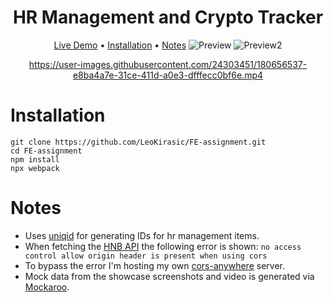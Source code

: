 <div align="center">
        
   # HR Management and Crypto Tracker
        
   [Live Demo](https://leokirasic.github.io/FE-assignment/) •
   [Installation](#installation) •
   [Notes](#notes)
   ![Preview](https://i.imgur.com/UUKHOxv.png)
   ![Preview2](https://i.imgur.com/emjhTUb.png)
   
https://user-images.githubusercontent.com/24303451/180656537-e8ba4a7e-31ce-411d-a0e3-dfffecc0bf6e.mp4

</div>

<div align="left">
        
# Installation
        
```
git clone https://github.com/LeoKirasic/FE-assignment.git
cd FE-assignment
npm install
npx webpack
```
</div>


<div align="left">
        
# Notes

- Uses [uniqid](https://www.npmjs.com/package/uniqid) for generating IDs for hr management items.
- When fetching the [HNB API](http://api.hnb.hr/) the following error is shown: ``no access control allow origin header is present when using cors``
- To bypass the error I'm hosting my own [cors-anywhere](https://github.com/Rob--W/cors-anywhere) server. 
- Mock data from the showcase screenshots and video is generated via [Mockaroo](https://www.mockaroo.com/).
</div>

